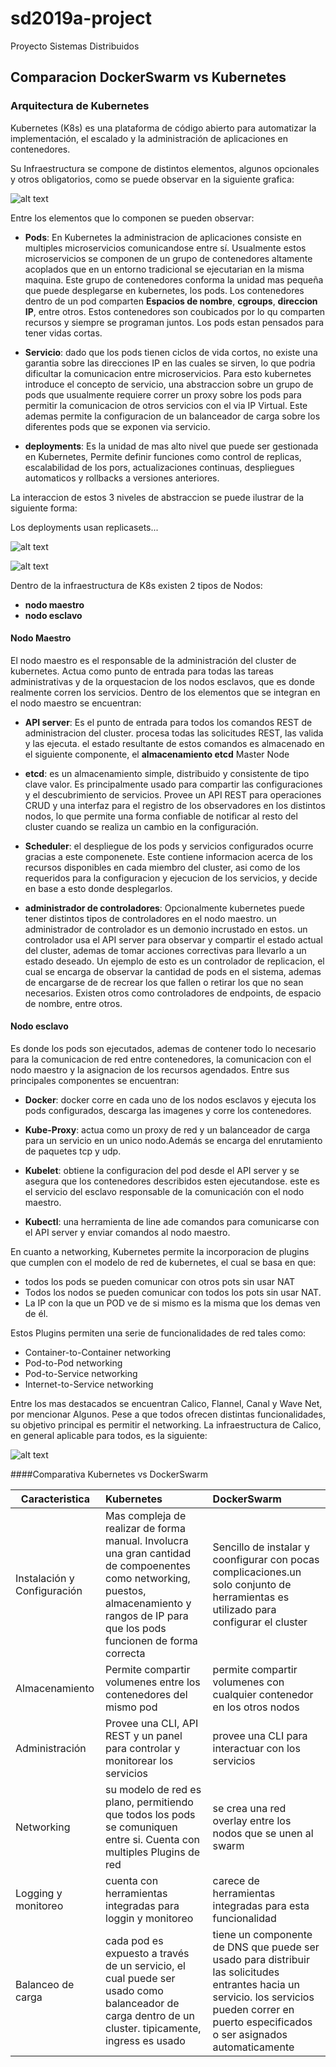 # sd2019a-project
Proyecto Sistemas Distribuidos



## Comparacion DockerSwarm vs Kubernetes

### Arquitectura de Kubernetes

Kubernetes (K8s) es una plataforma de código abierto para automatizar la implementación, el escalado y la administración de aplicaciones en contenedores.

Su Infraestructura se compone de distintos elementos, algunos opcionales y otros obligatorios, como se puede observar en la siguiente grafica:

![alt text](https://res.cloudinary.com/dukp6c7f7/image/upload/f_auto,fl_lossy,q_auto/s3-ghost/2016/06/o7leok.png "Arquitectura basica de kubernetes")

Entre los elementos que lo componen se pueden observar:

* **Pods**: En Kubernetes la administracion de aplicaciones consiste en multiples microservicios comunicandose entre sí. Usualmente estos microservicios se componen de un grupo de contenedores altamente acoplados que en un entorno tradicional se ejecutarian en la misma maquina. Este grupo de contenedores conforma la unidad mas pequeña que puede desplegarse en kubernetes, los pods. Los contenedores dentro de un pod comparten **Espacios de nombre**, **cgroups**, **direccion IP**, entre otros. Estos contenedores son coubicados por lo qu comparten recursos y siempre se programan juntos. Los pods estan pensados para tener vidas cortas.

* **Servicio**: dado que los pods tienen ciclos de vida cortos, no existe una garantia sobre las direcciones IP en las cuales se sirven, lo que podria dificultar la comunicacion entre microservicios. Para esto kubernetes introduce el concepto de servicio, una abstraccion sobre un grupo de pods que usualmente requiere correr un proxy sobre los pods para permitir la comunicacion de otros servicios con el via IP Virtual. Este ademas permite la configuracion de un balanceador de carga sobre los diferentes pods que se exponen via servicio.

* **deployments**: Es la unidad de mas alto nivel que puede ser gestionada en Kubernetes, Permite definir funciones como control de replicas, escalabilidad de los pors, actualizaciones continuas, despliegues automaticos y rollbacks a versiones anteriores.


La interaccion de estos 3 niveles de abstraccion se puede ilustrar de la siguiente forma: 

Los deployments usan replicasets...

![alt text](https://storage.googleapis.com/cdn.thenewstack.io/media/2017/11/07751442-deployment.png "deployment in Kubernetes")


![alt text](https://478h5m1yrfsa3bbe262u7muv-wpengine.netdna-ssl.com/wp-content/uploads/2017/03/Kubernetes-architecture-logical-constructs-1024x577.png "Service vs Deployment")

Dentro de la infraestructura de K8s existen 2 tipos de Nodos:
* **nodo maestro**
* **nodo esclavo**

#### Nodo Maestro

El nodo maestro es el responsable de la administración del cluster de kubernetes. Actua como punto de entrada para todas las tareas administrativas y de la orquestacion de los nodos esclavos, que es donde realmente corren los servicios.
Dentro de los elementos que se integran en el nodo maestro se encuentran: 
* **API server**: Es el punto de entrada para todos los comandos REST de administracion del cluster. procesa todas las solicitudes REST, las valida y las ejecuta. el estado resultante de estos comandos es almacenado en el siguiente componente, el **almacenamiento etcd**
Master Node

* **etcd**: es un almacenamiento simple, distribuido y consistente de tipo clave valor. Es principalmente usado para compartir las configuraciones y el descubrimiento de servicios. Provee un API REST para operaciones CRUD y una interfaz para el registro de los observadores en los distintos nodos, lo que permite una forma confiable de notificar al resto del cluster cuando se realiza un cambio en la configuración.

* **Scheduler**: el despliegue de los pods y servicios configurados ocurre gracias a este componenete. Este contiene informacion acerca de los recursos disponibles en cada miembro del cluster, asi como de los requeridos para la configuracion y ejecucion de los servicios, y decide en base a esto donde desplegarlos.

* **administrador de controladores**: Opcionalmente kubernetes puede tener distintos tipos de controladores en el nodo maestro. un administrador de controlador es un demonio incrustado en estos. un controlador usa el API server para observar y compartir el estado actual del cluster, ademas de tomar acciones correctivas para llevarlo a un estado deseado. Un ejemplo de esto es un controlador de replicacion, el cual se encarga de observar la cantidad de pods en el sistema, ademas de encargarse de de recrear los que fallen o retirar los que no sean necesarios. Existen otros como controladores de endpoints, de espacio de nombre, entre otros.


#### Nodo esclavo
Es donde los pods son ejecutados, ademas de contener todo lo necesario para la comunicacion de red entre contenedores, la comunicacion con el nodo maestro y la asignacion de los recursos agendados.
Entre sus principales componentes se encuentran:

* **Docker**: docker corre en cada uno de los nodos esclavos y ejecuta los pods configurados, descarga las imagenes y corre los contenedores.

* **Kube-Proxy**: actua como un proxy de red y un balanceador de carga para un servicio en un unico nodo.Además se encarga del enrutamiento de paquetes tcp y udp.

* **Kubelet**: obtiene la configuracion del pod desde el API server y se asegura que los contenedores describidos esten ejecutandose. este es el servicio del esclavo responsable de la comunicación con el nodo maestro.

* **Kubectl**: una herramienta de line ade comandos para comunicarse con el API server y enviar comandos al nodo maestro.

En cuanto a networking, Kubernetes permite la incorporacion de plugins que cumplen con el modelo de red de kubernetes, el cual se basa en que:
* todos los pods se pueden comunicar con otros pots sin usar NAT
* Todos los nodos se pueden comunicar con todos los pots sin usar NAT.
* La IP con la que un POD ve de si mismo es la misma que los demas ven de él.

Estos  Plugins permiten una serie de funcionalidades de red tales como:
* Container-to-Container networking
* Pod-to-Pod networking
* Pod-to-Service networking
* Internet-to-Service networking

Entre los mas destacados se encuentran Calico, Flannel, Canal y Wave Net, por mencionar Algunos.
Pese a que todos ofrecen distintas funcionalidades, su objetivo principal es permitir el networking. La infraestructura de Calico, en general aplicable para todos, es la siguiente:

![alt text](https://i2.wp.com/blog.docker.com/wp-content/uploads/f5755314-2f6c-46b3-a2e3-c3a6c4e17108.jpg?fit=668%2C598&ssl=1 "Calico Architecture")

####Comparativa Kubernetes vs DockerSwarm

|        Caracteristica        |         Kubernetes                 |            DockerSwarm           |
|------------------------------|:-----------------------------------|:---------------------------------|
|Instalación y Configuración   |  Mas compleja de realizar de forma manual. Involucra una gran cantidad de compoenentes como networking, puestos, almacenamiento y rangos de IP para que los pods funcionen de forma correcta|Sencillo de instalar y coonfigurar con pocas complicaciones.un solo conjunto de herramientas es utilizado para configurar el cluster |
|Almacenamiento| Permite compartir volumenes entre los contenedores del mismo pod | permite compartir volumenes con cualquier contenedor en los otros nodos |
|Administración | Provee una CLI, API REST y un panel para controlar y monitorear los servicios| provee una CLI para interactuar con los servicios| 
|Networking | su modelo de red es plano, permitiendo que todos los pods se comuniquen entre si. Cuenta con multiples Plugins de red | se crea una red overlay entre los nodos que se unen al swarm|
| Logging y monitoreo | cuenta con herramientas integradas para loggin y monitoreo| carece de herramientas integradas para esta funcionalidad|
|Balanceo de carga | cada pod es expuesto a través de un servicio, el cual puede ser usado como balanceador de carga dentro de un cluster. tipicamente, ingress es usado| tiene un componente de DNS que puede ser usado para distribuir las solicitudes entrantes hacia un servicio. los servicios pueden correr en puerto especificados o ser asignados automaticamente|
